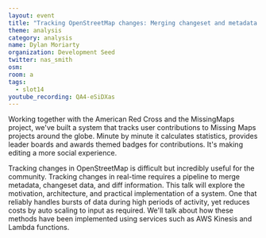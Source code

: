```yaml
---
layout: event
title: "Tracking OpenStreetMap changes: Merging changeset and metadata together for improved change tracking"
theme: analysis
category: analysis
name: Dylan Moriarty
organization: Development Seed
twitter: nas_smith
osm:
room: a
tags:
  - slot14
youtube_recording: QA4-eSiDXas
---
```

Working together with the American Red Cross and the MissingMaps project, we've built a system that tracks user contributions to Missing Maps projects around the globe. Minute by minute it calculates statistics, provides leader boards and awards themed badges for contributions. It's making editing a more social experience.

Tracking changes in OpenStreetMap is difficult but incredibly useful for the community. Tracking changes in real-time requires a pipeline to merge metadata, changeset data, and diff information. This talk will explore the motivation, architecture, and practical implementation of a system. One that reliably handles bursts of data during high periods of activity, yet reduces costs by auto scaling to input as required. We'll talk about how these methods have been implemented using services such as AWS Kinesis and Lambda functions.
